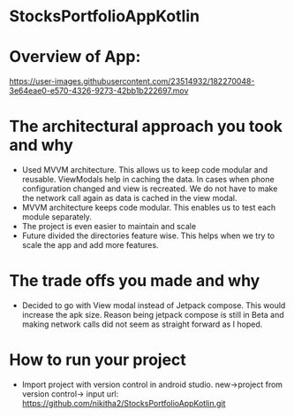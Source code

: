 # StocksPortfolioAppKotlin

# Overview of App: 
https://user-images.githubusercontent.com/23514932/182270048-3e64eae0-e570-4326-9273-42bb1b222697.mov

# The architectural approach you took and why
- Used MVVM architecture. This allows us to keep code modular and reusable. ViewModals help in caching the data. In cases when phone configuration changed and view is recreated. We do not have to make the network call again as data is cached in the view modal.
- MVVM architecture keeps code modular. This enables us to test each module separately.
- The project is even easier to maintain and scale
- Future divided the directories feature wise. This helps when we try to scale the app and add more features.

# The trade offs you made and why
- Decided to go with View modal instead of Jetpack compose. This would increase the apk size. Reason being jetpack compose is still in Beta and making network calls did not seem as straight forward as I hoped.

# How to run your project
- Import project with version control in android studio.
   new->project from version control-> input url: https://github.com/nikitha2/StocksPortfolioAppKotlin.git